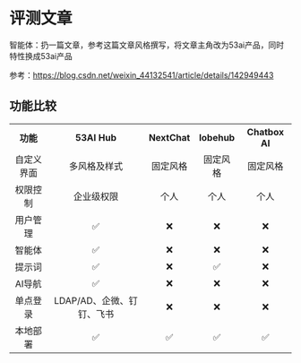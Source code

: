 # 评测文章

智能体：扔一篇文章，参考这篇文章风格撰写，将文章主角改为53ai产品，同时特性换成53ai产品

参考：https://blog.csdn.net/weixin_44132541/article/details/142949443

## 功能比较

<table style="width:100%;">
  <tr>
    <th align="center">功能</th>
    <th align="center">53AI Hub</th>
    <th align="center">NextChat</th>
    <th align="center">lobehub</th>
    <th align="center">Chatbox AI</th>
  </tr>
  <tr>
    <td align="center">自定义界面</td>
    <td align="center">多风格及样式</td>
    <td align="center">固定风格</td>
    <td align="center">固定风格</td>
    <td align="center">固定风格</td>
  </tr>
  <tr>
    <td align="center">权限控制</td>
    <td align="center">企业级权限</td>
    <td align="center">个人</td>
    <td align="center">个人</td>
    <td align="center">个人</td>
  </tr>
  <tr>
    <td align="center">用户管理</td>
    <td align="center">✅</td>
    <td align="center">❌</td>
    <td align="center">❌</td>
    <td align="center">❌</td>
  </tr>
  <tr>
    <td align="center">智能体</td>
    <td align="center">✅</td>
    <td align="center">❌</td>
    <td align="center">❌</td>
    <td align="center">❌</td>
  </tr>
  <tr>
    <td align="center">提示词</td>
    <td align="center">✅</td>
    <td align="center">❌</td>
    <td align="center">✅</td>
    <td align="center">❌</td>
  </tr>
  <tr>
    <td align="center">AI导航</td>
    <td align="center">✅</td>
    <td align="center">❌</td>
    <td align="center">❌</td>
    <td align="center">❌</td>
  </tr>
  <tr>
    <td align="center">单点登录</td>
    <td align="center">LDAP/AD、企微、钉钉、飞书</td>
    <td align="center">❌</td>
    <td align="center">❌</td>
    <td align="center">❌</td>
  </tr>
  <tr>
    <td align="center">本地部署</td>
    <td align="center">✅</td>
    <td align="center">✅</td>
    <td align="center">✅</td>
    <td align="center">✅</td>
  </tr>
</table>

